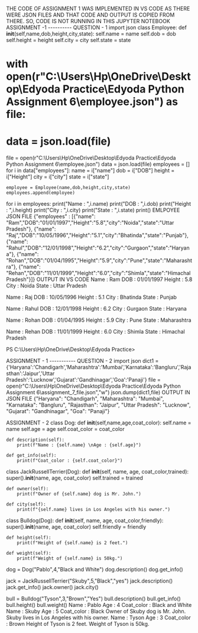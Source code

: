 THE CODE OF ASSIGNMENT 1 WAS IMPLEMENTED IN VS CODE AS THERE WERE JSON FILES AND THAT CODE AND OUTPUT IS COPIED FROM THERE. SO, CODE IS NOT RUNNING IN THIS JUPYTER NOTEBOOK
ASSIGNMENT -1 ---------- QUESTION - 1
import json
class Employee:
    def __init__(self,name,dob,height,city,state):
        self.name = name
        self.dob = dob
        self.height = height
        self.city = city
        self.state = state
        
# with open(r"C:\Users\Hp\OneDrive\Desktop\Edyoda Practice\Edyoda Python Assignment 6\employee.json") as file:
#     data = json.load(file)
file = open(r"C:\Users\Hp\OneDrive\Desktop\Edyoda Practice\Edyoda Python Assignment 6\employee.json")
data = json.load(file)
employees = []
for i in data["employees"]:
    name = i["name"]
    dob = i["DOB"]
    height = i["Height"]
    city = i["city"]
    state = i["state"]

    employee = Employee(name,dob,height,city,state)
    employees.append(employee)

for i in employees:
    print("Name : ",i.name)
    print("DOB : ",i.dob)
    print("Height : ",i.height)
    print("City : ",i.city)
    print("State : ",i.state)
    print()
EMLPOYEE JSON FILE
{"employees" : [{"name": "Ram","DOB":"01/01/1997","Height":"5.8","city":"Noida","state":"Uttar Pradesh"},
{"name": "Raj","DOB":"10/05/1996","Height":"5.1","city":"Bhatinda","state":"Punjab"},
{"name": "Rahul","DOB":"12/01/1998","Height":"6.2","city":"Gurgaon","state":"Haryana"},
{"name": "Rohan","DOB":"01/04/1995","Height":"5.9","city":"Pune","state":"Maharashtra"},
{"name": "Rehan","DOB":"11/01/1999","Height":"6.0","city":"Shimla","state":"Himachal Pradesh"}]}
OUTPUT IN VS CODE
Name : Ram DOB : 01/01/1997
Height : 5.8 City : Noida State : Uttar Pradesh

Name : Raj DOB : 10/05/1996
Height : 5.1 City : Bhatinda
State : Punjab

Name : Rahul DOB : 12/01/1998
Height : 6.2 City : Gurgaon State : Haryana

Name : Rohan DOB : 01/04/1995 Height : 5.9 City : Pune State : Maharashtra

Name : Rehan DOB : 11/01/1999 Height : 6.0 City : Shimla State : Himachal Pradesh

PS C:\Users\Hp\OneDrive\Desktop\Edyoda Practice>

ASSIGNMENT - 1 ----------- QUESTION - 2
import json
dict1 = {'Haryana':'Chandigarh','Maharashtra':'Mumbai','Karnataka':'Bangluru','Rajasthan':'Jaipur','Uttar Pradesh':'Lucknow','Gujarat':'Gandhinagar','Goa':'Panaji'}
file = open(r"C:\Users\Hp\OneDrive\Desktop\Edyoda Practice\Edyoda Python Assignment 6\assignment_7_file.json","w")
json.dump(dict1,file)
OUTPUT IN JSON FILE
{"Haryana": "Chandigarh", "Maharashtra": "Mumbai", "Karnataka": "Bangluru", "Rajasthan": "Jaipur", "Uttar Pradesh": "Lucknow", "Gujarat": "Gandhinagar", "Goa": "Panaji"}

ASSIGNMENT - 2
class Dog:
    def __init__(self,name,age,coat_color):
        self.name = name
        self.age = age
        self.coat_color = coat_color

    def description(self):
        print(f"Name : {self.name} \nAge : {self.age}")
    
    def get_info(self):
        print(f"Coat_color : {self.coat_color}")
    
class JackRussellTerrier(Dog):
    def __init__(self, name, age, coat_color,trained):
        super().__init__(name, age, coat_color)
        self.trained = trained
    
    def owner(self):
        print(f"Owner of {self.name} dog is Mr. John.")
        
    def city(self):
        print(f"{self.name} lives in Los Angeles with his owner.")

class Bulldog(Dog):
    def __init__(self, name, age, coat_color,friendly):
        super().__init__(name, age, coat_color)
        self.friendly = friendly

    def height(self):
        print(f"Height of {self.name} is 2 feet.")
    
    def weight(self):
        print(f"Weight of {self.name} is 50kg.")

dog = Dog("Pablo",4,"Black and White")
dog.description()
dog.get_info()

jack = JackRussellTerrier("Skuby",5,"Black","yes")
jack.description()
jack.get_info()
jack.owner()
jack.city()

bull = Bulldog("Tyson",3,"Brown","Yes")
bull.description()
bull.get_info()
bull.height()
bull.weight()
Name : Pablo 
Age : 4
Coat_color : Black and White
Name : Skuby 
Age : 5
Coat_color : Black
Owner of Skuby dog is Mr. John.
Skuby lives in Los Angeles with his owner.
Name : Tyson 
Age : 3
Coat_color : Brown
Height of Tyson is 2 feet.
Weight of Tyson is 50kg.
